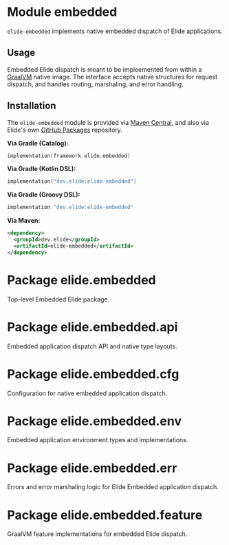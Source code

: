 # Module embedded

`elide-embedded` implements native embedded dispatch of Elide applications.

## Usage

Embedded Elide dispatch is meant to be impleemented from within a [GraalVM](https://www.graalvm.org/) native image. The
interface accepts native structures for request dispatch, and handles routing, marshaling, and error handling.

## Installation

The `elide-embedded` module is provided via
[Maven Central](https://search.maven.org/search?q=g:dev.elide%20AND%20a:elide-embedded), and also via Elide's own
[GitHub Packages](https://github.com/orgs/elide-dev/packages?ecosystem=maven&q=core&tab=packages&ecosystem=maven&q=elide-embedded)
repository.

**Via Gradle (Catalog):**

```kotlin
implementation(framework.elide.embedded)
```

**Via Gradle (Kotlin DSL):**

```kotlin
implementation("dev.elide:elide-embedded")
```

**Via Gradle (Groovy DSL):**

```kotlin
implementation "dev.elide:elide-embedded"
```

**Via Maven:**

```xml
<dependency>
  <groupId>dev.elide</groupId>
  <artifactId>elide-embedded</artifactId>
</dependency>
```

# Package elide.embedded

Top-level Embedded Elide package.

# Package elide.embedded.api

Embedded application dispatch API and native type layouts.

# Package elide.embedded.cfg

Configuration for native embedded application dispatch.

# Package elide.embedded.env

Embedded application environment types and implementations.

# Package elide.embedded.err

Errors and error marshaling logic for Elide Embedded application dispatch.

# Package elide.embedded.feature

GraalVM feature implementations for embedded Elide dispatch.
